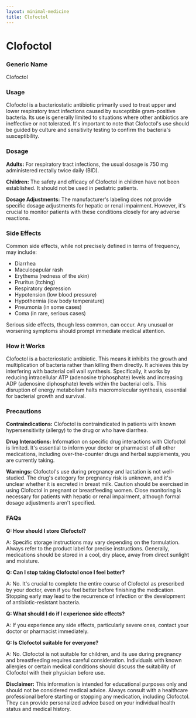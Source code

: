 ```yaml
---
layout: minimal-medicine
title: Clofoctol
---
```


# Clofoctol
### Generic Name
Clofoctol

### Usage
Clofoctol is a bacteriostatic antibiotic primarily used to treat upper and lower respiratory tract infections caused by susceptible gram-positive bacteria.  Its use is generally limited to situations where other antibiotics are ineffective or not tolerated.  It's important to note that Clofoctol's use should be guided by culture and sensitivity testing to confirm the bacteria's susceptibility.

### Dosage

**Adults:** For respiratory tract infections, the usual dosage is 750 mg administered rectally twice daily (BID).

**Children:**  The safety and efficacy of Clofoctol in children have not been established.  It should not be used in pediatric patients.

**Dosage Adjustments:**  The manufacturer's labeling does not provide specific dosage adjustments for hepatic or renal impairment.  However, it's crucial to monitor patients with these conditions closely for any adverse reactions.


### Side Effects

Common side effects, while not precisely defined in terms of frequency, may include:

* Diarrhea
* Maculopapular rash
* Erythema (redness of the skin)
* Pruritus (itching)
* Respiratory depression
* Hypotension (low blood pressure)
* Hypothermia (low body temperature)
* Pneumonia (in some cases)
* Coma (in rare, serious cases)


Serious side effects, though less common, can occur.  Any unusual or worsening symptoms should prompt immediate medical attention.

### How it Works

Clofoctol is a bacteriostatic antibiotic. This means it inhibits the growth and multiplication of bacteria rather than killing them directly.  It achieves this by interfering with bacterial cell wall synthesis.  Specifically, it works by reducing intracellular ATP (adenosine triphosphate) levels and increasing ADP (adenosine diphosphate) levels within the bacterial cells.  This disruption of energy metabolism halts macromolecular synthesis, essential for bacterial growth and survival.

### Precautions

**Contraindications:** Clofoctol is contraindicated in patients with known hypersensitivity (allergy) to the drug or who have diarrhea.

**Drug Interactions:**  Information on specific drug interactions with Clofoctol is limited. It's essential to inform your doctor or pharmacist of all other medications, including over-the-counter drugs and herbal supplements, you are currently taking.

**Warnings:**  Clofoctol's use during pregnancy and lactation is not well-studied.  The drug's category for pregnancy risk is unknown, and it's unclear whether it is excreted in breast milk.  Caution should be exercised in using Clofoctol in pregnant or breastfeeding women.  Close monitoring is necessary for patients with hepatic or renal impairment, although formal dosage adjustments aren't specified.

### FAQs

**Q: How should I store Clofoctol?**

A:  Specific storage instructions may vary depending on the formulation.  Always refer to the product label for precise instructions.  Generally, medications should be stored in a cool, dry place, away from direct sunlight and moisture.

**Q: Can I stop taking Clofoctol once I feel better?**

A: No. It's crucial to complete the entire course of Clofoctol as prescribed by your doctor, even if you feel better before finishing the medication.  Stopping early may lead to the recurrence of infection or the development of antibiotic-resistant bacteria.

**Q: What should I do if I experience side effects?**

A:  If you experience any side effects, particularly severe ones, contact your doctor or pharmacist immediately.

**Q: Is Clofoctol suitable for everyone?**

A: No. Clofoctol is not suitable for children, and its use during pregnancy and breastfeeding requires careful consideration.  Individuals with known allergies or certain medical conditions should discuss the suitability of Clofoctol with their physician before use.


**Disclaimer:** This information is intended for educational purposes only and should not be considered medical advice.  Always consult with a healthcare professional before starting or stopping any medication, including Clofoctol.  They can provide personalized advice based on your individual health status and medical history.

